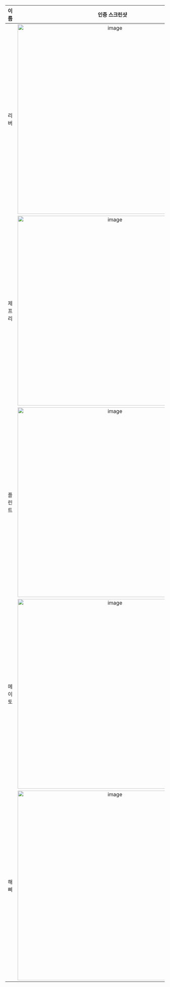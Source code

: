 | **이름** | **인증 스크린샷** |
|:--------:|:-----------------:|
| 리버   | <img width="600" alt="image" src="https://github.com/user-attachments/assets/b23eb9a7-ef4c-4144-a8b0-ed4a6e33bb1f" /> |
| 제프리 | <img width="600" alt="image" src="https://github.com/user-attachments/assets/e584b969-e7d7-4130-86d5-44d3da893ed3" /> |
| 플린트 | <img width="600" alt="image" src="https://github.com/user-attachments/assets/6cae4459-8d62-41b7-92d1-f1119934dce3" /> |
| 메이토 | <img width="600" alt="image" src="https://github.com/user-attachments/assets/b23eb9a7-ef4c-4144-a8b0-ed4a6e33bb1f" /> |
| 해삐 | <img width="600" alt="image" src="https://github.com/user-attachments/assets/9ca5cfe6-700e-42b8-a08b-0a8ee14cbd5c" /> |
